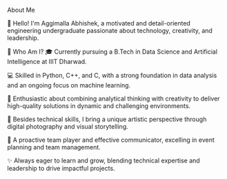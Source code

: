 About Me

👋 Hello!
I'm Aggimalla Abhishek, a motivated and detail-oriented engineering undergraduate passionate about technology, creativity, and leadership.

🌟 Who Am I?
🎓 Currently pursuing a B.Tech in Data Science and Artificial Intelligence at IIIT Dharwad.

💻 Skilled in Python, C++, and C, with a strong foundation in data analysis and an ongoing focus on machine learning.

🚀 Enthusiastic about combining analytical thinking with creativity to deliver high-quality solutions in dynamic and challenging environments.

📸 Besides technical skills, I bring a unique artistic perspective through digital photography and visual storytelling.

🤝 A proactive team player and effective communicator, excelling in event planning and team management.

✨ Always eager to learn and grow, blending technical expertise and leadership to drive impactful projects.
